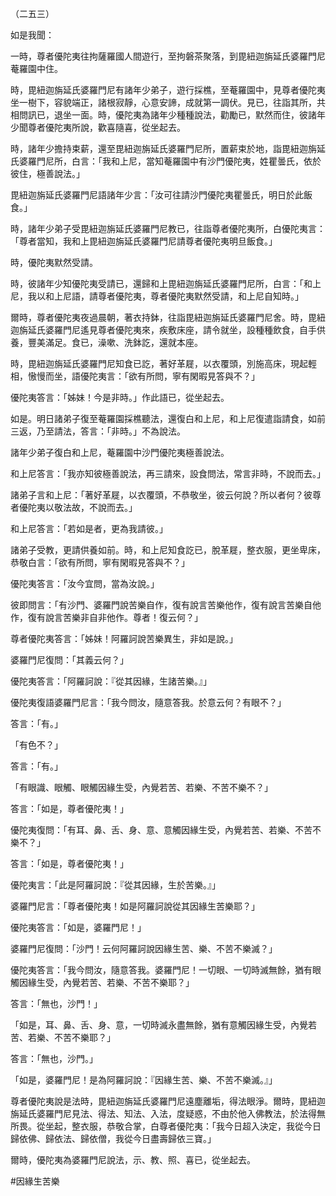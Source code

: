 （二五三）

如是我聞：

一時，尊者優陀夷往拘薩羅國人間遊行，至拘磐茶聚落，到毘紐迦旃延氏婆羅門尼菴羅園中住。

時，毘紐迦旃延氏婆羅門尼有諸年少弟子，遊行採樵，至菴羅園中，見尊者優陀夷坐一樹下，容貌端正，諸根寂靜，心意安諦，成就第一調伏。見已，往詣其所，共相問訊已，退坐一面。時，優陀夷為諸年少種種說法，勸勵已，默然而住，彼諸年少聞尊者優陀夷所說，歡喜隨喜，從坐起去。

時，諸年少擔持束薪，還至毘紐迦旃延氏婆羅門尼所，置薪束於地，詣毘紐迦旃延氏婆羅門尼所，白言：「我和上尼，當知菴羅園中有沙門優陀夷，姓瞿曇氏，依於彼住，極善說法。」

毘紐迦旃延氏婆羅門尼語諸年少言：「汝可往請沙門優陀夷瞿曇氏，明日於此飯食。」

時，諸年少弟子受毘紐迦旃延氏婆羅門尼教已，往詣尊者優陀夷所，白優陀夷言：「尊者當知，我和上毘紐迦旃延氏婆羅門尼請尊者優陀夷明旦飯食。」

時，優陀夷默然受請。

時，彼諸年少知優陀夷受請已，還歸和上毘紐迦旃延氏婆羅門尼所，白言：「和上尼，我以和上尼語，請尊者優陀夷，尊者優陀夷默然受請，和上尼自知時。」

爾時，尊者優陀夷夜過晨朝，著衣持鉢，往詣毘紐迦旃延氏婆羅門尼舍。時，毘紐迦旃延氏婆羅門尼遙見尊者優陀夷來，疾敷床座，請令就坐，設種種飲食，自手供養，豐美滿足。食已，澡嗽、洗鉢訖，還就本座。

時，毘紐迦旃延氏婆羅門尼知食已訖，著好革屣，以衣覆頭，別施高床，現起輕相，慠慢而坐，語優陀夷言：「欲有所問，寧有閑暇見答與不？」

優陀夷答言：「姊妹！今是非時。」作此語已，從坐起去。

如是。明日諸弟子復至菴羅園採樵聽法，還復白和上尼，和上尼復遣詣請食，如前三返，乃至請法，答言：「非時。」不為說法。

諸年少弟子復白和上尼，菴羅園中沙門優陀夷極善說法。

和上尼答言：「我亦知彼極善說法，再三請來，設食問法，常言非時，不說而去。」

諸弟子言和上尼：「著好革屣，以衣覆頭，不恭敬坐，彼云何說？所以者何？彼尊者優陀夷以敬法故，不說而去。」

和上尼答言：「若如是者，更為我請彼。」

諸弟子受教，更請供養如前。時，和上尼知食訖已，脫革屣，整衣服，更坐卑床，恭敬白言：「欲有所問，寧有閑暇見答與不？」

優陀夷答言：「汝今宜問，當為汝說。」

彼即問言：「有沙門、婆羅門說苦樂自作，復有說言苦樂他作，復有說言苦樂自他作，復有說言苦樂非自非他作。尊者！復云何？」

尊者優陀夷答言：「姊妹！阿羅訶說苦樂異生，非如是說。」

婆羅門尼復問：「其義云何？」

優陀夷答言：「阿羅訶說：『從其因緣，生諸苦樂。』」

優陀夷復語婆羅門尼言：「我今問汝，隨意答我。於意云何？有眼不？」

答言：「有。」

「有色不？」

答言：「有。」

「有眼識、眼觸、眼觸因緣生受，內覺若苦、若樂、不苦不樂不？」

答言：「如是，尊者優陀夷！」

優陀夷復問：「有耳、鼻、舌、身、意、意觸因緣生受，內覺若苦、若樂、不苦不樂不？」

答言：「如是，尊者優陀夷！」

優陀夷言：「此是阿羅訶說：『從其因緣，生於苦樂。』」

婆羅門尼言：「尊者優陀夷！如是阿羅訶說從其因緣生苦樂耶？」

優陀夷答言：「如是，婆羅門尼！」

婆羅門尼復問：「沙門！云何阿羅訶說因緣生苦、樂、不苦不樂滅？」

優陀夷答言：「我今問汝，隨意答我。婆羅門尼！一切眼、一切時滅無餘，猶有眼觸因緣生受，內覺若苦、若樂、不苦不樂耶？」

答言：「無也，沙門！」

「如是，耳、鼻、舌、身、意，一切時滅永盡無餘，猶有意觸因緣生受，內覺若苦、若樂、不苦不樂耶？」

答言：「無也，沙門。」

「如是，婆羅門尼！是為阿羅訶說：『因緣生苦、樂、不苦不樂滅。』」

尊者優陀夷說是法時，毘紐迦旃延氏婆羅門尼遠塵離垢，得法眼淨。爾時，毘紐迦旃延氏婆羅門尼見法、得法、知法、入法，度疑惑，不由於他入佛教法，於法得無所畏。從坐起，整衣服，恭敬合掌，白尊者優陀夷：「我今日超入決定，我從今日歸依佛、歸依法、歸依僧，我從今日盡壽歸依三寶。」

爾時，優陀夷為婆羅門尼說法，示、教、照、喜已，從坐起去。






#因緣生苦樂
